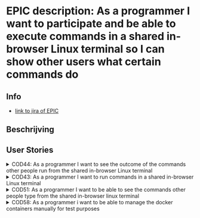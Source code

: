 # EPIC description: As a programmer I want to participate and be able to execute commands in a shared in-browser Linux terminal so I can show other users what certain commands do


## Info
* [link to jira of EPIC](https://codelaborative.atlassian.net/browse/COD-1)


## Beschrijving 
<!-- {beschrijving van {TYPE}}
> voorbeeld: As a programmer i want to be able to delete a file on the frontend.
> This should send a request with the projectId and {file Identifyer} to the backend after which the backend should look for the project with this id, 
> grab the latest version of the project out of the cache and delete the file if the project contains the {file Identifyer}. 
> Then an (succes) response shoud be returned -->


## User Stories
<details>
<summary>COD44: As a programmer I want to see the outcome of the commands other people run from the shared in-browser Linux terminal</summary>

* [User Story description](https://github.com/webbasedcode/documentation/blob/main/doc/user_stories/COD44.md)
* [Link to jira](https://codelaborative.atlassian.net/browse/COD-44)
</details>


<details>
<summary>COD43: As a programmer I want to run commands in a shared in-browser Linux terminal</summary>

* [User Story description](https://github.com/webbasedcode/documentation/blob/main/doc/user_stories/COD43.md)
* [Link to jira](https://codelaborative.atlassian.net/browse/COD-43)
</details>


<details>
<summary>COD51: As a programmer I want to be able to see the commands other people type from the shared in-browser linux terminal</summary>

* [User Story description](https://github.com/webbasedcode/documentation/blob/main/doc/user_stories/COD51.md)
* [Link to jira](https://codelaborative.atlassian.net/browse/COD-51)
</details>


<details>
<summary>COD58: As a programmer i want to be able to manage the docker containers manually for test purposes</summary>

* [User Story description](https://github.com/webbasedcode/documentation/blob/main/doc/user_stories/COD58.md)
* [Link to jira]([https://codelaborative.atlassian.net/browse/COD-51](https://codelaborative.atlassian.net/browse/COD-58))
</details>
